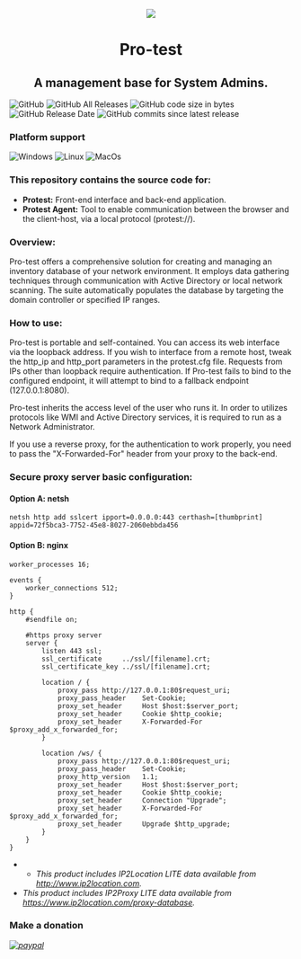 <p align="center"><img src="https://raw.githubusercontent.com/veniware/OpenProtest/master/Protest/pro-test.png" /></p>
<h1 align="center">Pro-test</h1>
<h2 align="center">A management base for System Admins.</h2>

![GitHub](https://img.shields.io/github/license/veniware/openprotest)
![GitHub All Releases](https://img.shields.io/github/downloads/veniware/openprotest/total)
![GitHub code size in bytes](https://img.shields.io/github/languages/code-size/veniware/openprotest)
![GitHub Release Date](https://img.shields.io/github/release-date/veniware/openprotest)
![GitHub commits since latest release](https://img.shields.io/github/commits-since/veniware/openprotest/latest)

### Platform support
![Windows](https://img.shields.io/badge/Windows-0078D6?style=&logo=windows)
![Linux](https://img.shields.io/badge/Linux-FCC624?style=&logo=linux&logoColor=black)
![MacOs](https://shields.io/badge/MacOS--9cf?logo=Apple&style=social)

### This repository contains the source code for:
  * **Protest:** Front-end interface and back-end application.
  * **Protest Agent:** Tool to enable communication between the browser and the client-host, via a local protocol (protest://).

### Overview:
Pro-test offers a comprehensive solution for creating and managing an inventory database of your network environment.
It employs data gathering techniques through communication with Active Directory or local network scanning.
The suite automatically populates the database by targeting the domain controller or specified IP ranges.

### How to use:
Pro-test is portable and self-contained. You can access its web interface via the loopback address.
If you wish to interface from a remote host, tweak the http_ip and http_port parameters in the protest.cfg file. Requests from IPs other than loopback require authentication.
If Pro-test fails to bind to the configured endpoint, it will attempt to bind to a fallback endpoint (127.0.0.1:8080).

Pro-test inherits the access level of the user who runs it.
In order to utilizes protocols like WMI and Active Directory services, it is required to run as a Network Administrator.

If you use a reverse proxy, for the authentication to work properly, you need to pass the "X-Forwarded-For" header from your proxy to the back-end.

### Secure proxy server basic configuration:

#### Option A: netsh
```
netsh http add sslcert ipport=0.0.0.0:443 certhash=[thumbprint] appid=72f5bca3-7752-45e8-8027-2060ebbda456
```

#### Option B: nginx
```
worker_processes 16;

events {
    worker_connections 512;
}

http {
    #sendfile on;

    #https proxy server
    server {
        listen 443 ssl;
        ssl_certificate     ../ssl/[filename].crt;
        ssl_certificate_key ../ssl/[filename].crt;

        location / {
            proxy_pass http://127.0.0.1:80$request_uri;
            proxy_pass_header    Set-Cookie;
            proxy_set_header     Host $host:$server_port;
            proxy_set_header     Cookie $http_cookie;
            proxy_set_header     X-Forwarded-For $proxy_add_x_forwarded_for;
        }

        location /ws/ {
            proxy_pass http://127.0.0.1:80$request_uri;
            proxy_pass_header    Set-Cookie;
            proxy_http_version   1.1;
            proxy_set_header     Host $host:$server_port;
            proxy_set_header     Cookie $http_cookie;
            proxy_set_header     Connection "Upgrade";
            proxy_set_header     X-Forwarded-For $proxy_add_x_forwarded_for;
            proxy_set_header     Upgrade $http_upgrade;
        }
    }
}
```

* * *This product includes IP2Location LITE data available from http://www.ip2location.com.*
* *This product includes IP2Proxy LITE data available from https://www.ip2location.com/proxy-database.*

### Make a donation
*[![paypal](https://img.shields.io/badge/PayPal-00457C?style=for-the-badge&logo=paypal)](https://www.paypal.com/paypalme/veniware/25)*
